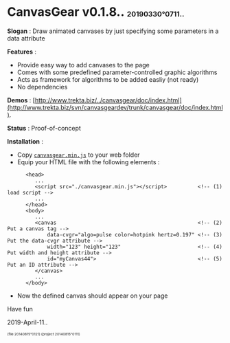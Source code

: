 # CanvasGear v0.1.8.. <sup><sub><sub>20190330°0711..</sub></sub></sup>

**Slogan** : Draw animated canvases by just specifying some parameters in a data attribute

**Features** :
- Provide easy way to add canvases to the page
- Comes with some predefined parameter-controlled graphic algorithms
- Acts as framework for algorithms to be added easliy (not ready)
- No dependencies

**Demos** : [http://www.trekta.biz/../canvasgear/doc/index.html](http://www.trekta.biz/svn/canvasgeardev/trunk/canvasgear/doc/index.html).

**Status** : Proof-of-concept

**Installation** :
- Copy [`canvasgear.min.js`](./canvasgear.js) to your web folder
- Equip your HTML file with the following elements :
```
      <head>
         ...
         <script src="./canvasgear.min.js"></script>          <!-- (1) load script -->
         ...
      </head>
      <body>
         ...
         <canvas                                              <!-- (2) Put a canvas tag -->
             data-cvgr="algo=pulse color=hotpink hertz=0.197" <!-- (3) Put the data-cvgr attribute -->
             width="123" height="123"                         <!-- (4) Put width and height attribute -->
             id="myCanvas44">                                 <!-- (5) Put an ID attribute -->
         </canvas>
         ...
      </body>
```
- Now the defined canvas should appear on your page

Have fun

2019-April-11..

<sup><sub><sub>(file 20140815°0121) (project 20140815°0111)</sub></sub></sup>
